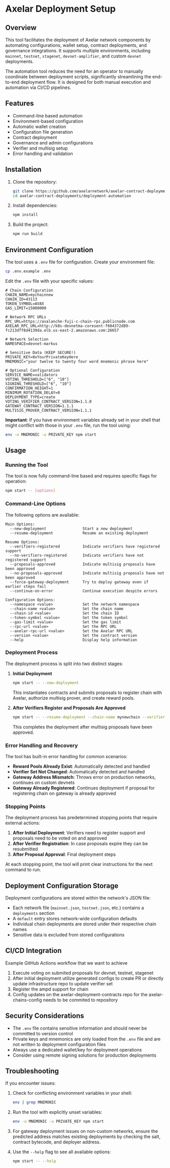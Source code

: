 # Axelar Deployment Setup

## Overview

This tool facilitates the deployment of Axelar network components by automating configurations, wallet setup, contract deployments, and governance integrations. It supports multiple environments, including `mainnet`, `testnet`, `stagenet`, `devnet-amplifier`, and custom `devnet` deployments.

The automation tool reduces the need for an operator to manually coordinate between deployment scripts, significantly streamlining the end-to-end deployment flow. It is designed for both manual execution and automation via CI/CD pipelines.

## Features

- Command-line based automation
- Environment-based configuration
- Automatic wallet creation
- Configuration file generation
- Contract deployment
- Governance and admin configurations
- Verifier and multisig setup
- Error handling and validation

## Installation

1. Clone the repository:
   ```bash
   git clone https://github.com/axelarnetwork/axelar-contract-deployments.git
   cd axelar-contract-deployments/deployment-automation
   ```

2. Install dependencies:
   ```bash
   npm install
   ```

3. Build the project:
   ```bash
   npm run build
   ```

## Environment Configuration

The tool uses a `.env` file for configuration. Create your environment file:

```bash
cp .env.example .env
```

Edit the `.env` file with your specific values:

```properties
# Chain Configuration
CHAIN_NAME=mychainnew
CHAIN_ID=43113
TOKEN_SYMBOL=AVAX
GAS_LIMIT=15000000

# Network RPC URLs
RPC_URL=https://avalanche-fuji-c-chain-rpc.publicnode.com
AXELAR_RPC_URL=http://k8s-devnetma-coresent-f604372d89-fc213dff8d4139da.elb.us-east-2.amazonaws.com:26657

# Network Selection
NAMESPACE=devnet-markus

# Sensitive Data (KEEP SECURE!)
PRIVATE_KEY=0xYourPrivateKeyHere
MNEMONIC="your twelve to twenty four word mnemonic phrase here"

# Optional Configuration
SERVICE_NAME=validators
VOTING_THRESHOLD=["6", "10"]
SIGNING_THRESHOLD=["6", "10"]
CONFIRMATION_HEIGHT=1
MINIMUM_ROTATION_DELAY=0
DEPLOYMENT_TYPE=create
VOTING_VERIFIER_CONTRACT_VERSION=1.1.0
GATEWAY_CONTRACT_VERSION=1.1.1
MULTISIG_PROVER_CONTRACT_VERSION=1.1.1
```

**Important**: If you have environment variables already set in your shell that might conflict with those in your `.env` file, run the tool using:

```bash
env -u MNEMONIC -u PRIVATE_KEY npm start
```

## Usage

### Running the Tool

The tool is now fully command-line based and requires specific flags for operation:

```bash
npm start -- [options]
```

### Command-Line Options

The following options are available:

```
Main Options:
  --new-deployment                Start a new deployment
  --resume-deployment             Resume an existing deployment
  
Resume Options:
  --verifiers-registered          Indicate verifiers have registered support
  --no-verifiers-registered       Indicate verifiers have not registered support
  --proposals-approved            Indicate multisig proposals have been approved
  --no-proposals-approved         Indicate multisig proposals have not been approved
  --force-gateway-deployment      Try to deploy gateway even if earlier steps fail
  --continue-on-error             Continue execution despite errors

Configuration Options:
  --namespace <value>             Set the network namespace
  --chain-name <value>            Set the chain name
  --chain-id <value>              Set the chain ID
  --token-symbol <value>          Set the token symbol
  --gas-limit <value>             Set the gas limit
  --rpc-url <value>               Set the RPC URL
  --axelar-rpc-url <value>        Set the Axelar RPC URL
  --version <value>               Set the contract version
  --help                          Display help information
```

### Deployment Process

The deployment process is split into two distinct stages:

1. **Initial Deployment**
   ```bash
   npm start -- --new-deployment
   ```
   This instantiates contracts and submits proposals to register chain with Axelar, authorize multisig prover, and create reward pools.

2. **After Verifiers Register and Proposals Are Approved**
   ```bash
   npm start -- --resume-deployment --chain-name mynewchain --verifiers-registered --proposals-approved
   ```
   This completes the deployment after multisig proposals have been approved.

### Error Handling and Recovery

The tool has built-in error handling for common scenarios:

- **Reward Pools Already Exist**: Automatically detected and handled
- **Verifier Set Not Changed**: Automatically detected and handled
- **Gateway Address Mismatch**: Throws error on production networks, continues on custom devnets
- **Gateway Already Registered**: Continues deployment if proposal for registering chain on gateway is already approved

### Stopping Points

The deployment process has predetermined stopping points that require external actions:

1. **After Initial Deployment**: Verifiers need to register support and proposals need to be voted on and approved
2. **After Verifier Registration**: In case proposals expire they can be resubmitted
3. **After Proposal Approval**: Final deployment steps

At each stopping point, the tool will print clear instructions for the next command to run.

## Deployment Configuration Storage

Deployment configurations are stored within the network's JSON file:

- Each network file (`mainnet.json`, `testnet.json`, etc.) contains a `deployments` section
- A `default` entry stores network-wide configuration defaults
- Individual chain deployments are stored under their respective chain names
- Sensitive data is excluded from stored configurations

## CI/CD Integration

Example GitHub Actions workflow that we want to achieve
1. Execute voting on submited proposals for devnet, testnet, stagenet
2. After initial deployment utilize generated configs to create PR or directly update infrastructure repo to update verifier set
3. Register the ampd support for chain
4. Config updates on the axelar-deployment-contracts repo for the axelar-chains-config needs to be commited to repository

## Security Considerations

- The `.env` file contains sensitive information and should never be committed to version control
- Private keys and mnemonics are only loaded from the `.env` file and are not written to deployment configuration files
- Always use a dedicated wallet/key for deployment operations
- Consider using remote signing solutions for production deployments

## Troubleshooting

If you encounter issues:

1. Check for conflicting environment variables in your shell:
   ```bash
   env | grep MNEMONIC
   ```

2. Run the tool with explicitly unset variables:
   ```bash
   env -u MNEMONIC -u PRIVATE_KEY npm start
   ```

3. For gateway deployment issues on non-custom networks, ensure the predicted address matches existing deployments by checking the salt, contract bytecode, and deployer address.

4. Use the `--help` flag to see all available options:
   ```bash
   npm start -- --help
   ```